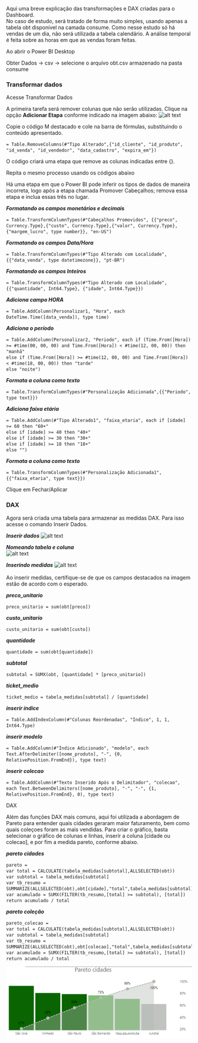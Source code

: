 

Aqui uma breve explicação das transformações e DAX criadas para o Dashboard. <br>
No caso de estudo, será tratado de forma muito simples, usando apenas a tabela obt disponível na camada consume. Como nesse estudo só há vendas de um dia, não será utilizada a tabela calendário. A análise temporal é feita sobre as horas em que as vendas foram feitas.

Ao abrir o Power BI Desktop

Obter Dados -> csv -> selecione o arquivo obt.csv armazenado na pasta consume

### Transformar dados
Acesse Transformar Dados

A primeira tarefa será remover colunas que não serão utilizadas. Clique na opção **Adicionar Etapa** conforme indicado na imagem abaixo:
![alt text](imagens/image.png)

Copie o código M destacado e cole na barra de fórmulas, substituindo o conteúdo apresentado.

```
= Table.RemoveColumns(#"Tipo Alterado",{"id_cliente", "id_produto", "id_venda", "id_vendedor", "data_cadastro", "expira_em"})
```
O código criará uma etapa que remove as colunas indicadas entre {}.

Repita o mesmo processo usando os códigos abaixo <br>

Há uma etapa em que o Power BI pode inferir os tipos de dados de maneira incorreta, logo após a etapa chamada Promover Cabeçalhos; remova essa etapa e inclua essas três no lugar.

***Formatando os campos monetários e decimais***
```
= Table.TransformColumnTypes(#"Cabeçalhos Promovidos", {{"preco", Currency.Type},{"custo", Currency.Type},{"valor", Currency.Type}, {"margem_lucro", type number}}, "en-US")
```

***Formatando os campos Data/Hora***
```
= Table.TransformColumnTypes(#"Tipo Alterado com Localidade", {{"data_venda", type datetimezone}}, "pt-BR")
```

***Formatando os campos  Inteiros***
```
= Table.TransformColumnTypes(#"Tipo Alterado com Localidade",{{"quantidade", Int64.Type}, {"idade", Int64.Type}})
```

***Adiciona campo HORA***
```
= Table.AddColumn(Personalizar1, "Hora", each DateTime.Time([data_venda]), type time)
```

***Adiciona o período***
```
= Table.AddColumn(Personalizar2, "Periodo", each if (Time.From([Hora]) >= #time(00, 00, 00) and Time.From([Hora]) < #time(12, 00, 00)) then "manhã"
else if (Time.From([Hora]) >= #time(12, 00, 00) and Time.From([Hora]) < #time(18, 00, 00)) then "tarde"
else "noite")
```

***Formata a coluna como texto***
```
= Table.TransformColumnTypes(#"Personalização Adicionada",{{"Periodo", type text}})
```

***Adiciona faixa etária***
```
= Table.AddColumn(#"Tipo Alterado1", "faixa_etaria", each if [idade] >= 60 then "60+" 
else if [idade] >= 40 then "40+" 
else if [idade] >= 30 then "30+" 
else if [idade] >= 18 then "18+" 
else "")
```

***Formata a coluna como texto***
```
= Table.TransformColumnTypes(#"Personalização Adicionada1",{{"faixa_etaria", type text}})
```

Clique em Fechar/Aplicar

### DAX
Agora será criada uma tabela para armazenar as medidas DAX. Para isso acesse o comando Inserir Dados. <br>

***Inserir dados***
![alt text](imagens/inserir_dados.png)

***Nomeando tabela e coluna*** <br>
![alt text](imagens/criar_tabela.png) <br>

***Inserindo medidas***
![alt text](imagens/checando_medida.png) <br>
 <br>
Ao inserir medidas, certifique-se de que os campos destacados na imagem estão de acordo com o esperado.

***preco_unitario***
```
preco_unitario = sum(obt[preco])
```

***custo_unitario***
```
custo_unitario = sum(obt[custo])
```

***quantidade***
```
quantidade = sum(obt[quantidade])
```

***subtotal***
```
subtotal = SUMX(obt, [quantidade] * [preco_unitario])
```

***ticket_medio***
```
ticket_medio = tabela_medidas[subtotal] / [quantidade]
```

***inserir índice***
```
= Table.AddIndexColumn(#"Colunas Reordenadas", "Índice", 1, 1, Int64.Type)
```

***inserir modelo***
```
= Table.AddColumn(#"Índice Adicionado", "modelo", each Text.AfterDelimiter([nome_produto], "-", {0, RelativePosition.FromEnd}), type text)
```

***inserir colecao***
```
= Table.AddColumn(#"Texto Inserido Após o Delimitador", "colecao", each Text.BetweenDelimiters([nome_produto], "-", "-", {1, RelativePosition.FromEnd}, 0), type text)
```

DAX

Além das funções DAX mais comuns, aqui foi utilizada a abordagem de Pareto para entender quais cidades geraram maior faturamento, bem como quais coleçoes foram as mais vendidas.
Para criar o gráfico, basta selecionar o gráfico de colunas e linhas, inserir a coluna [cidade ou colecao], e por fim a medida pareto, conforme abaixo.

***pareto cidades***

```
pareto = 
var total = CALCULATE(tabela_medidas[subtotal],ALLSELECTED(obt))
var subtotal = tabela_medidas[subtotal]
var tb_resumo = SUMMARIZE(ALLSELECTED(obt),obt[cidade],"total",tabela_medidas[subtotal])
var acumulado = SUMX(FILTER(tb_resumo,[total] >= subtotal), [total])
return acumulado / total
```

***pareto coleção***

```
pareto_colecao = 
var total = CALCULATE(tabela_medidas[subtotal],ALLSELECTED(obt))
var subtotal = tabela_medidas[subtotal]
var tb_resumo = SUMMARIZE(ALLSELECTED(obt),obt[colecao],"total",tabela_medidas[subtotal])
var acumulado = SUMX(FILTER(tb_resumo,[total] >= subtotal), [total])
return acumulado / total
```

![alt text](imagens/pareto.png)
